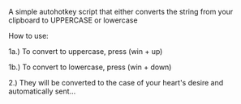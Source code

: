 A simple autohotkey script that either converts the string from your clipboard
to UPPERCASE or lowercase

How to use:

1a.) To convert to uppercase, press (win + up)

1b.) To convert to lowercase, press (win + down)

2.) They will be converted to the case of your heart's desire and automatically sent...
